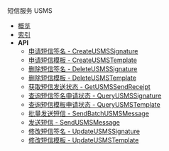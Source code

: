 <div class="sidebar_title ">短信服务 USMS</div>

- [概览](api/usms-api/README.md)
- [索引](api/usms-api/index.md)
- **API**
    - [申请短信签名 - CreateUSMSSignature](api/usms-api/create_usms_signature)
    - [申请短信模板 - CreateUSMSTemplate](api/usms-api/create_usms_template)
    - [删除短信签名 - DeleteUSMSSignature](api/usms-api/delete_usms_signature)
    - [删除短信模板 - DeleteUSMSTemplate](api/usms-api/delete_usms_template)
    - [获取短信发送状态 - GetUSMSSendReceipt](api/usms-api/get_usms_send_receipt)
    - [查询短信签名申请状态 - QueryUSMSSignature](api/usms-api/query_usms_signature)
    - [查询短信模板申请状态 - QueryUSMSTemplate](api/usms-api/query_usms_template)
    - [批量发送短信 - SendBatchUSMSMessage](api/usms-api/send_batch_usms_message)
    - [发送短信 - SendUSMSMessage](api/usms-api/send_usms_message)
    - [修改短信签名 - UpdateUSMSSignature](api/usms-api/update_usms_signature)
    - [修改短信模板 - UpdateUSMSTemplate](api/usms-api/update_usms_template)
